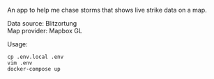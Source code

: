An app to help me chase storms that shows live strike data on a map.

Data source: Blitzortung  
Map provider: Mapbox GL

Usage:
```
cp .env.local .env
vim .env
docker-compose up
```
